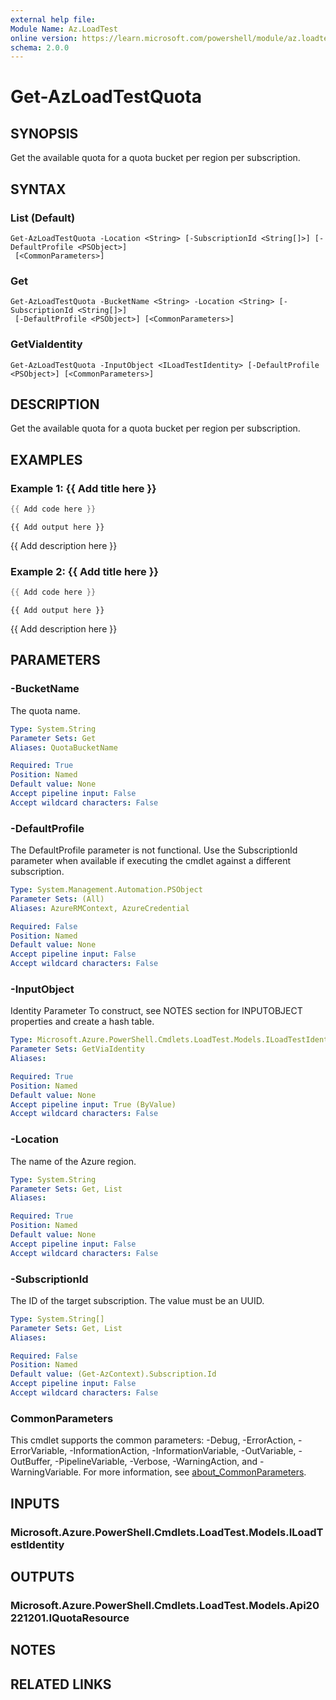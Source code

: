 ```yaml
---
external help file:
Module Name: Az.LoadTest
online version: https://learn.microsoft.com/powershell/module/az.loadtest/get-azloadtestquota
schema: 2.0.0
---
```


# Get-AzLoadTestQuota

## SYNOPSIS
Get the available quota for a quota bucket per region per subscription.

## SYNTAX

### List (Default)
```
Get-AzLoadTestQuota -Location <String> [-SubscriptionId <String[]>] [-DefaultProfile <PSObject>]
 [<CommonParameters>]
```

### Get
```
Get-AzLoadTestQuota -BucketName <String> -Location <String> [-SubscriptionId <String[]>]
 [-DefaultProfile <PSObject>] [<CommonParameters>]
```

### GetViaIdentity
```
Get-AzLoadTestQuota -InputObject <ILoadTestIdentity> [-DefaultProfile <PSObject>] [<CommonParameters>]
```

## DESCRIPTION
Get the available quota for a quota bucket per region per subscription.

## EXAMPLES

### Example 1: {{ Add title here }}
```powershell
{{ Add code here }}
```

```output
{{ Add output here }}
```

{{ Add description here }}

### Example 2: {{ Add title here }}
```powershell
{{ Add code here }}
```

```output
{{ Add output here }}
```

{{ Add description here }}

## PARAMETERS

### -BucketName
The quota name.

```yaml
Type: System.String
Parameter Sets: Get
Aliases: QuotaBucketName

Required: True
Position: Named
Default value: None
Accept pipeline input: False
Accept wildcard characters: False
```

### -DefaultProfile
The DefaultProfile parameter is not functional.
Use the SubscriptionId parameter when available if executing the cmdlet against a different subscription.

```yaml
Type: System.Management.Automation.PSObject
Parameter Sets: (All)
Aliases: AzureRMContext, AzureCredential

Required: False
Position: Named
Default value: None
Accept pipeline input: False
Accept wildcard characters: False
```

### -InputObject
Identity Parameter
To construct, see NOTES section for INPUTOBJECT properties and create a hash table.

```yaml
Type: Microsoft.Azure.PowerShell.Cmdlets.LoadTest.Models.ILoadTestIdentity
Parameter Sets: GetViaIdentity
Aliases:

Required: True
Position: Named
Default value: None
Accept pipeline input: True (ByValue)
Accept wildcard characters: False
```

### -Location
The name of the Azure region.

```yaml
Type: System.String
Parameter Sets: Get, List
Aliases:

Required: True
Position: Named
Default value: None
Accept pipeline input: False
Accept wildcard characters: False
```

### -SubscriptionId
The ID of the target subscription.
The value must be an UUID.

```yaml
Type: System.String[]
Parameter Sets: Get, List
Aliases:

Required: False
Position: Named
Default value: (Get-AzContext).Subscription.Id
Accept pipeline input: False
Accept wildcard characters: False
```

### CommonParameters
This cmdlet supports the common parameters: -Debug, -ErrorAction, -ErrorVariable, -InformationAction, -InformationVariable, -OutVariable, -OutBuffer, -PipelineVariable, -Verbose, -WarningAction, and -WarningVariable. For more information, see [about_CommonParameters](http://go.microsoft.com/fwlink/?LinkID=113216).

## INPUTS

### Microsoft.Azure.PowerShell.Cmdlets.LoadTest.Models.ILoadTestIdentity

## OUTPUTS

### Microsoft.Azure.PowerShell.Cmdlets.LoadTest.Models.Api20221201.IQuotaResource

## NOTES

## RELATED LINKS

